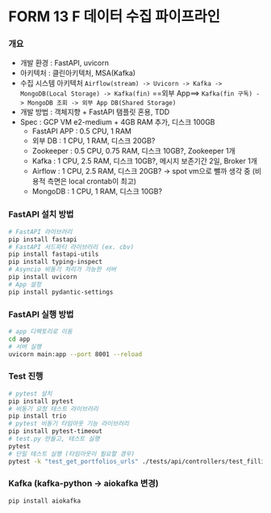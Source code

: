 # FORM 13 F 데이터 수집 파이프라인

### 개요
- 개발 환경 : FastAPI, uvicorn
- 아키텍처 : 클린아키텍처, MSA(Kafka)
- 수집 시스템 아키텍처 ```Airflow(stream) -> Uvicorn -> Kafka -> MongoDB(Local Storage) -> Kafka(fin)``` ==외부 App==> ```Kafka(fin 구독) -> MongoDB 조회 -> 외부 App DB(Shared Storage)```
- 개발 방법 : 객체지향 + FastAPI 탬플릿 혼용, TDD
- Spec : GCP VM e2-medium + 4GB RAM 추가, 디스크 100GB
    - FastAPI APP : 0.5 CPU, 1 RAM
    - 외부 DB : 1 CPU, 1 RAM, 디스크 20GB?
    - Zookeeper : 0.5 CPU, 0.75 RAM, 디스크 10GB?, Zookeeper 1개
    - Kafka : 1 CPU, 2.5 RAM, 디스크 10GB?, 메시지 보존기간 2일, Broker 1개
    - Airflow : 1 CPU, 2.5 RAM, 디스크 20GB? -> spot vm으로 뺄까 생각 중 (비용적 측면은 local crontab이 최고)
    - MongoDB : 1 CPU, 1 RAM, 디스크 10GB?

### FastAPI 설치 방법
```bash
# FastAPI 라이브러리 
pip install fastapi
# FastAPI 서드파티 라이브러리 (ex. cbv)
pip install fastapi-utils
pip install typing-inspect
# Asyncio 비동기 처리가 가능한 서버
pip install uvicorn
# App 설정
pip install pydantic-settings
```

### FastAPI 실행 방법
```bash
# app 디렉토리로 이동
cd app
# 서버 실행
uvicorn main:app --port 8001 --reload
```

### Test 진행
```bash
# pytest 설치
pip install pytest
# 비동기 요청 테스트 라이브러리
pip install trio
# pytest 비동기 타임아웃 기능 라이브러리
pip install pytest-timeout
# test.py 만들고, 테스트 실행
pytest
# 단일 테스트 실행 (타임아웃이 필요할 경우)
pytest -k "test_get_portfolios_urls" ./tests/api/controllers/test_fillings_controller.py (--timeout=5)
```

### Kafka (kafka-python -> aiokafka 변경)
```bash
pip install aiokafka
```